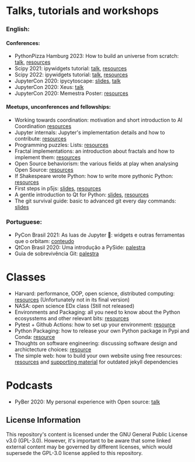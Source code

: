 # Talks, tutorials and workshops

### English:

#### Conferences:

- PythonPizza Hamburg 2023: How to build an universe from scratch: [talk](https://www.youtube.com/live/0Fp_lQ1oimE?si=uejeo5a1jGSFub47&t=22157), [resources]()
- Scipy 2021: ipywidgets tutorial: [talk](https://www.youtube.com/watch?v=QAtKtVcm11I), [resources](https://github.com/jupyter-widgets/tutorial)
- Scipy 2022: ipywidgets tutorial: [talk](https://www.youtube.com/watch?v=1vuI22MkkrY), [resources](https://github.com/jupyter-widgets/tutorial)
- JupyterCon 2020: ipycytoscape: [slides](), [talk](https://docs.google.com/presentation/d/1a8em4B1xxesi6sgGijMEwFznmXI04TfYe5bnaVtbyeo/edit?usp=sharing)
- JupyterCon 2020: Xeus: [talk](https://www.youtube.com/watch?v=sFOx7kK-AyQ)
- JupyterCon 2020: Memestra Poster: [resources](https://cfp.jupytercon.com/2020/schedule/presentation/241/what-can-static-analyses-do-for-your-jupyterlab-project/)

#### Meetups, unconferences and fellowships:

- Working towards coordination: motivation and short introduction to AI Coordination [resources](https://docs.google.com/presentation/d/1fmm1eGGmVNAHIpNF3Eqf8xzSSEnwEdU0F6JM8mVIj1o/edit?usp=sharing)
- Jupyter internals: Jupyter's implementation details and how to contribute: [resources](https://docs.google.com/presentation/d/1BUtW6j0U82sV0po6QiqaySmNz9NqKswQbEniKvRWljA/edit#slide=id.g2488bf090d8_0_7)
- Programming puzzles: Lists: [resources](https://docs.google.com/presentation/d/1Z7rUHWAZV1Yl3G_UF4sXPeyMkQ9wEmPGFzrmtOaR620/edit#slide=id.p)
- Fractal implementations: an introduction about fractals and how to implement them: [resources](https://docs.google.com/presentation/d/1ip8QnSZdF1PekqXNsBaXrsKUy65U5D767cgwd_nKli0/edit?usp=sharing)
- Open Source behaviorism: the various fields at play when analysing Open Source: [resources](https://docs.google.com/presentation/d/1sdFZ1fuU-nQujaWuLgiabomJKGasdc5LBAjE9ApklCI/edit?usp=sharing)
- If Shakespeare wrote Python: how to write more pythonic Python: [resources](https://drive.google.com/file/d/11IPLKpIu5sWGPsvAGmBNpd_kMQkygTVA/view?usp=sharing)
- First steps in p5js: [slides](https://docs.google.com/presentation/d/1TnYaARaxo6C1VhNEiKo89LR6yNk1bt-GF6_Q3lNv8eA/edit?usp=sharing), [resources](https://github.com/marimeireles/talks/tree/master/woc/p5js)
- A gentle introduction to Qt for Python: [slides](https://docs.google.com/presentation/d/1lVedu2z6HNLTXos6RZy80em4yWweimtBZ5HE7UWYBgg/edit?usp=sharing), [resources](https://github.com/marimeireles/talks/tree/master/woc/pyside)
- The git survival guide: basic to advanced git every day commands: [slides](https://docs.google.com/presentation/d/113YxsApo6oKPp4gOH9czNXp1GrpiacnJDtS40YXN7jQ/edit?usp=sharing)

### Portuguese:

- PyCon Brasil 2021: As luas de Jupyter 🌙: widgets e outras ferramentas que o orbitam: [conteudo](https://github.com/marimeireles/tutorial)
- QtCon Brasil 2020: Uma introdução a PySide: [palestra](https://www.youtube.com/watch?v=QsVqnc6_SgQ)
- Guia de sobrevivência Git: [palestra](https://docs.google.com/presentation/d/1uGExW1MxyRm9ptx4uxQNJmFouyz0wtMWdFY-wM1YMJU/edit?usp=sharing)

# Classes

- Harvard: performance, OOP, open science, distributed computing: [resources](https://github.com/marimeireles/lectures) (Unfortunately not in its final version)
- NASA: open science EDx class (Still not released)
- Environments and Packaging: all you need to know about the Python ecosysstems and other relevant bits: [resources](https://docs.google.com/presentation/d/1rsbR_NOysxoHN4LKZLgyJGGLfM6CwaoQtJyIGvC6mJ8/edit?usp=sharing)
- Pytest + Github Actions: how to set up your environment: [resource](https://docs.google.com/presentation/d/1VxmDHYtn8CA1M-5DMlsfk-yaG9HeSb1Lyjq2w5PEnXE/edit?usp=sharing)
- Python Packaging: how to release your own Python package in Pypi and Conda: [resource](https://docs.google.com/presentation/d/1VWSpluwdJcXJ6KtBwYzJ6_EUN4qc6l3RxymJC3GUc3k/edit#slide=id.g28d73939f3c_0_327)
- Thoughts on software engineering: discussing software design and archictecture choices: [resource](https://docs.google.com/presentation/d/1R-aIiElvw1wJyjRFYSQwOSiXKct2M0i6voEAfOXgSac/edit?usp=sharing)
- The simple web: how to build your own website using free resources: [resources](https://docs.google.com/presentation/d/1hoSefqb4wJy16nCynKQs0cI3iRgjH4-TQ9XItSbcEMU/edit#slide=id.p) and [supporting material](https://cyborgdream.github.io/complicated-web/) for outdated jekyll dependencies

# Podcasts

- PyBer 2020: My personal experience with Open source: [talk](https://www.youtube.com/watch?v=pe_G--GHtH8)

## License Information

This repository's content is licensed under the GNU General Public License v3.0 (GPL-3.0). However, it's important to be aware that some linked external content may be governed by different licenses, which would supersede the GPL-3.0 license applied to this repository.
